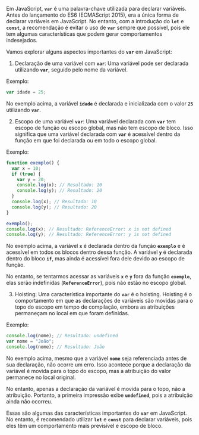 Em JavaScript, **`var`** é uma palavra-chave utilizada para declarar variáveis. Antes do lançamento do ES6 (ECMAScript 2015), era a única forma de declarar variáveis em JavaScript. No entanto, com a introdução do **`let`** e **`const`**, a recomendação é evitar o uso de **`var`** sempre que possível, pois ele tem algumas características que podem gerar comportamentos indesejados.

Vamos explorar alguns aspectos importantes do **`var`** em JavaScript:

1. Declaração de uma variável com **`var`**:
Uma variável pode ser declarada utilizando **`var`**, seguido pelo nome da variável.

Exemplo:

```javascript
var idade = 25;
```

No exemplo acima, a variável **`idade`** é declarada e inicializada com o valor **`25`** utilizando **`var`**.

2. Escopo de uma variável **`var`**:
Uma variável declarada com **`var`** tem escopo de função ou escopo global, mas não tem escopo de bloco. Isso significa que uma variável declarada com **`var`** é acessível dentro da função em que foi declarada ou em todo o escopo global.

Exemplo:

```javascript
function exemplo() {
  var x = 10;
  if (true) {
    var y = 20;
    console.log(x); // Resultado: 10
    console.log(y); // Resultado: 20
  }
  console.log(x); // Resultado: 10
  console.log(y); // Resultado: 20
}

exemplo();
console.log(x); // Resultado: ReferenceError: x is not defined
console.log(y); // Resultado: ReferenceError: y is not defined
```

No exemplo acima, a variável **`x`** é declarada dentro da função **`exemplo`** e é acessível em todos os blocos dentro dessa função. A variável **`y`** é declarada dentro do bloco **`if`**, mas ainda é acessível fora dele devido ao escopo de função.

No entanto, se tentarmos acessar as variáveis **`x`** e **`y`** fora da função **`exemplo`**, elas serão indefinidas (**`ReferenceError`**), pois não estão no escopo global.

3. Hoisting:
Uma característica importante do **`var`** é o hoisting. Hoisting é o comportamento em que as declarações de variáveis são movidas para o topo do escopo em tempo de compilação, embora as atribuições permaneçam no local em que foram definidas.

Exemplo:

```javascript
console.log(nome); // Resultado: undefined
var nome = "João";
console.log(nome); // Resultado: João
```

No exemplo acima, mesmo que a variável **`nome`** seja referenciada antes de sua declaração, não ocorre um erro. Isso acontece porque a declaração da variável é movida para o topo do escopo, mas a atribuição do valor permanece no local original.

No entanto, apenas a declaração da variável é movida para o topo, não a atribuição. Portanto, a primeira impressão exibe **`undefined`**, pois a atribuição ainda não ocorreu.

Essas são algumas das características importantes do **`var`** em JavaScript. No entanto, é recomendado utilizar **`let`** e **`const`** para declarar variáveis, pois eles têm um comportamento mais previsível e escopo de bloco.